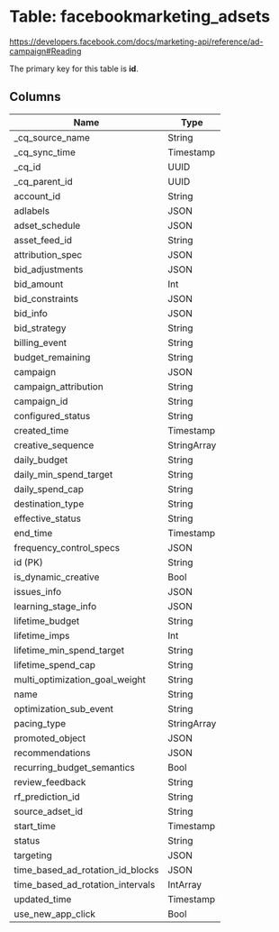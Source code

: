# Table: facebookmarketing_adsets

https://developers.facebook.com/docs/marketing-api/reference/ad-campaign#Reading

The primary key for this table is **id**.

## Columns

| Name          | Type          |
| ------------- | ------------- |
|_cq_source_name|String|
|_cq_sync_time|Timestamp|
|_cq_id|UUID|
|_cq_parent_id|UUID|
|account_id|String|
|adlabels|JSON|
|adset_schedule|JSON|
|asset_feed_id|String|
|attribution_spec|JSON|
|bid_adjustments|JSON|
|bid_amount|Int|
|bid_constraints|JSON|
|bid_info|JSON|
|bid_strategy|String|
|billing_event|String|
|budget_remaining|String|
|campaign|JSON|
|campaign_attribution|String|
|campaign_id|String|
|configured_status|String|
|created_time|Timestamp|
|creative_sequence|StringArray|
|daily_budget|String|
|daily_min_spend_target|String|
|daily_spend_cap|String|
|destination_type|String|
|effective_status|String|
|end_time|Timestamp|
|frequency_control_specs|JSON|
|id (PK)|String|
|is_dynamic_creative|Bool|
|issues_info|JSON|
|learning_stage_info|JSON|
|lifetime_budget|String|
|lifetime_imps|Int|
|lifetime_min_spend_target|String|
|lifetime_spend_cap|String|
|multi_optimization_goal_weight|String|
|name|String|
|optimization_sub_event|String|
|pacing_type|StringArray|
|promoted_object|JSON|
|recommendations|JSON|
|recurring_budget_semantics|Bool|
|review_feedback|String|
|rf_prediction_id|String|
|source_adset_id|String|
|start_time|Timestamp|
|status|String|
|targeting|JSON|
|time_based_ad_rotation_id_blocks|JSON|
|time_based_ad_rotation_intervals|IntArray|
|updated_time|Timestamp|
|use_new_app_click|Bool|